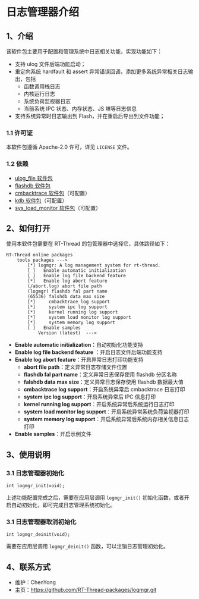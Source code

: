 # 日志管理器介绍

## 1、介绍

该软件包主要用于配置和管理系统中日志相关功能，实现功能如下：

- 支持 ulog 文件后端功能启动；
- 重定向系统 hardfault 和 assert 异常错误回调，添加更多系统异常相关日志输出，包括
  - 函数调用栈日志
  - 内核运行日志
  - 系统负荷监视器日志
  - 当前系统 IPC 状态、内存状态、JS 堆等日志信息
- 支持系统异常时日志输出到 Flash，并在重启后导出到文件功能；

### 1.1 许可证

本软件包遵循 Apache-2.0 许可，详见 `LICENSE` 文件。 

### 1.2 依赖

- [ulog_file 软件包](https://github.com/RT-Thread-packages/ulog_file.git)
- [flashdb 软件包](https://github.com/armink-rtt-pkgs/FlashDB.git)
- [cmbacktrace 软件包](https://github.com/armink-rtt-pkgs/CmBacktrace.git)（可配置）
- [kdb 软件包](http://packages.rt-thread.org/detail.html?package=kdb)（可配置）
- [sys_load_monitor 软件包](https://github.com/armink-rtt-pkgs/sys_load_monitor)（可配置）

## 2、如何打开

使用本软件包需要在 RT-Thread 的包管理器中选择它，具体路径如下：

```
RT-Thread online packages
    tools packages --->
        [*] logmgr: A log management system for rt-thread.
        [ ]   Enable automatic initialization
        [ ]   Enable log file backend feature
        [*]   Enable log abort feature
        (/abort.log) abort file path
        (logmgr) flashdb fal part name
        (65536) falshdb data max size
        [*]     cmbacktrace log support
        [*]     system ipc log support
        [*]     kernel running log support
        [*]     system load monitor log support
        [*]     system memory log support
        [ ]   Enable samples
            Version (latest)  --->
```

- **Enable automatic initialization**：自动初始化功能支持
- **Enable log file backend feature** ：开启日志文件后端功能支持
- **Enable log abort feature**：开启异常日志打印功能支持
  - **abort file path**：定义异常日志存储文件位置
  - **flashdb fal part name**：定义异常日志保存使用 flashdb 分区名称
  - **falshdb data max size**：定义异常日志保存使用 flashdb 数据最大值
  - **cmbacktrace log support**：开启系统异常后 cmbacktrace 日志打印
  - **system ipc log support**：开启系统异常后 IPC 信息打印
  - **kernel running log support**：开启系统异常后系统运行日志打印
  - **system load monitor log support**：开启系统异常系统负荷监视器打印
  - **system memory log support**：开启系统异常后系统内存相关信息日志打印
- **Enable samples**：开启示例文件

## 3、使用说明

### 3.1 日志管理器初始化

```
int logmgr_init(void);
```

上述功能配置完成之后，需要在应用层调用 `logmgr_init()` 初始化函数，或者开启自动初始化，即可完成日志管理系统初始化。

### 3.1 日志管理器取消初始化

```
int logmgr_deinit(void);
```

需要在应用层调用 `logmgr_deinit()` 函数，可以注销日志管理初始化。

## 4、联系方式

- 维护：ChenYong
- 主页：<https://github.com/RT-Thread-packages/logmgr.git>



